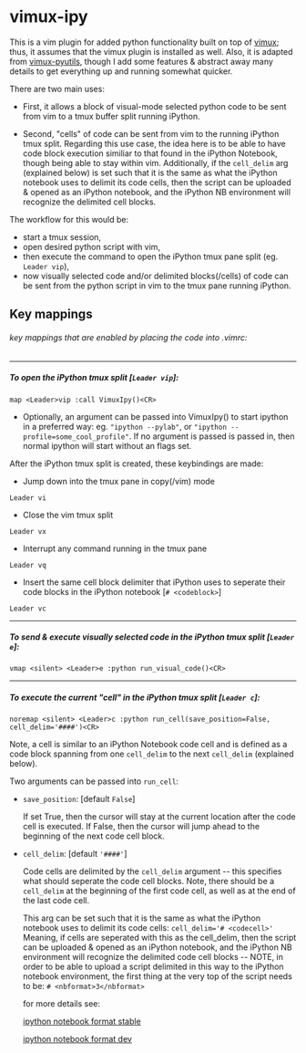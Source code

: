 vimux-ipy
=============

This is a vim plugin for added python functionality built on top 
of [vimux](https://github.com/benmills/vimux/); thus, it assumes 
that the vimux plugin is installed as well.  Also, it is adapted 
from [vimux-pyutils](https://github.com/julienr/vimux-pyutils), 
though I add some features & abstract away many details to get 
everything up and running somewhat quicker.


There are two main uses:

+ First, it allows a block of visual-mode selected python code to be 
sent from vim to a tmux buffer split running iPython.  

+ Second, "cells" of code can be sent from vim to the running iPython tmux 
split.  Regarding this use case, the idea here is to be able to have code 
block execution similiar to that found in the iPython Notebook, though 
being able to stay within vim.  Additionally, if the `cell_delim`
arg (explained below) is set such that it is the same as what the iPython 
notebook uses to delimit its code cells, then the script can be uploaded & 
opened as an iPython notebook, and the iPython NB environment will 
recognize the delimited cell blocks.

The workflow for this would be: 

+ start a tmux session, 
+ open desired python script with vim,
+ then execute the command to open the iPython tmux pane split (eg. `Leader vip`),
+ now visually selected code and/or delimited blocks(/cells) of code 
can be sent from the python script in vim to the tmux pane running iPython.



Key mappings
-----------
###### key mappings that are enabled by placing the code into .vimrc:

-----------
##### To open the iPython tmux split [`Leader vip`]: 

`map <Leader>vip :call VimuxIpy()<CR>`

* Optionally, an argument can be passed into VimuxIpy() to start ipython 
in a preferred way:  eg. `"ipython --pylab"`, or `"ipython --profile=some_cool_profile"`.
If no argument is passed is passed in, then normal ipython will start without an flags set.

After the iPython tmux split is created, these keybindings are made:

* Jump down into the tmux pane in copy(/vim) mode

`Leader vi`

* Close the vim tmux split

`Leader vx`

* Interrupt any command running in the tmux pane

`Leader vq`

* Insert the same cell block delimiter that iPython uses to seperate their
code blocks in the iPython notebook [`# <codeblock>`]

`Leader vc`

-----------
##### To send & execute visually selected code in the iPython tmux split [`Leader e`]: 

`vmap <silent> <Leader>e :python run_visual_code()<CR>` 

-----------
##### To execute the current "cell" in the iPython tmux split [`Leader c`]: 

`noremap <silent> <Leader>c :python run_cell(save_position=False, cell_delim='####')<CR>` 

Note, a cell is similar to an iPython Notebook code cell and is defined as a code block 
spanning from one `cell_delim` to the next `cell_delim` (explained below).

Two arguments can be passed into `run_cell`:

* `save_position`: [default `False`]

    If set True, then the cursor will stay at the current location after the code cell 
    is executed.  If False, then the cursor will jump ahead to the beginning of
    the next code cell block.

* `cell_delim`: [default `'####'`]

    Code cells are delimited by the `cell_delim` argument -- this specifies what 
    should seperate the code cell blocks.  Note, there should be a `cell_delim` 
    at the beginning of the first code cell, as well as at the end of the last code cell.

    This arg can be set such that it is the same as what the 
    iPython notebook uses to delimit its code cells:  `cell_delim='# <codecell>'`  
    Meaning, if cells are seperated with this as the cell_delim, then the script can 
    be uploaded & opened as an iPython notebook, and the iPython NB environment will 
    recognize the delimited code cell blocks -- NOTE, in order to be able to upload 
    a script delimited in this way to the iPython notebook environment, the first 
    thing at the very top of the script needs to be: 
    `# <nbformat>3</nbformat>`

    for more details see:
    
    [ipython notebook format stable](http://ipython.org/ipython-doc/stable/interactive/htmlnotebook.html#the-notebook-format)

    [ipython notebook format dev](http://ipython.org/ipython-doc/dev/interactive/htmlnotebook.html#notebook-json-file-format)
